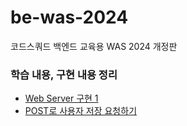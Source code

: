 # be-was-2024
코드스쿼드 백엔드 교육용 WAS 2024 개정판

### 학습 내용, 구현 내용 정리
- [Web Server 구현 1](https://github.com/sharpie1330/be-was-neon/wiki/Web-Server-%EA%B5%AC%ED%98%84-1)
- [POST로 사용자 저장 요청하기](https://github.com/sharpie1330/be-was-neon/wiki/POST%EB%A1%9C-%EC%82%AC%EC%9A%A9%EC%9E%90-%EC%A0%80%EC%9E%A5-%EC%9A%94%EC%B2%AD%ED%95%98%EA%B8%B0)